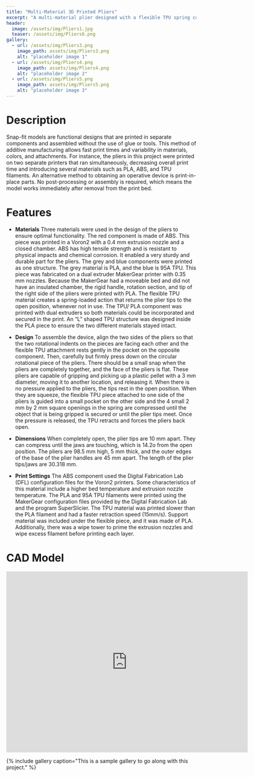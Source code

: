 ```yaml
---
title: "Multi-Material 3D Printed Pliers"
excerpt: "A multi-material plier designed with a flexible TPU spring component and rigid PLA body. These pliers are capable of handling 3 mm diameter plastic pellets."
header:
  image: /assets/img/Pliers1.jpg
  teaser: /assets/img/Pliers6.png
gallery:
  - url: /assets/img/Pliers3.png
    image_path: assets/img/Pliers3.png
    alt: "placeholder image 1"
  - url: /assets/img/Pliers4.png
    image_path: assets/img/Pliers4.png
    alt: "placeholder image 2"
  - url: /assets/img/Pliers5.png
    image_path: assets/img/Pliers5.png
    alt: "placeholder image 3"
---
```


# Description
Snap-fit models are functional designs that are printed in separate components and assembled without the use of glue or tools. This method of additive manufacturing allows fast print times and variability in materials, colors, and attachments. For instance, the pliers in this project were printed on two separate printers that ran simultaneously, decreasing overall print time and introducing several materials such as PLA, ABS, and TPU filaments. An alternative method to obtaining an operative device is print-in-place parts. No post-processing or assembly is required, which means the model works immediately after removal from the print bed.

# Features
* **Materials** Three materials were used in the design of the pliers to ensure optimal functionality. The red component is made of ABS. This piece was printed in a Voron2 with a 0.4 mm extrusion nozzle and a closed chamber. ABS has high tensile strength and is resistant to physical impacts and chemical corrosion. It enabled a very sturdy and durable part for the pliers. The grey and blue components were printed as one structure. The grey material is PLA, and the blue is 95A TPU. This piece was fabricated on a dual extruder MakerGear printer with 0.35 mm nozzles. Because the MakerGear had a moveable bed and did not have an insulated chamber, the rigid handle, rotation section, and tip of the right side of the pliers were printed with PLA. The flexible TPU material creates a spring-loaded action that returns the plier tips to the open position, whenever not in use. The TPU/ PLA component was printed with dual extruders so both materials could be incorporated and secured in the print. An “L” shaped TPU structure was designed inside the PLA piece to ensure the two different materials stayed intact. 

* **Design** To assemble the device, align the two sides of the pliers so that the two rotational indents on the pieces are facing each other and the flexible TPU attachment rests gently in the pocket on the opposite component. Then, carefully but firmly press down on the circular rotational piece of the pliers. There should be a small snap when the pliers are completely together, and the face of the pliers is flat. These pliers are capable of gripping and picking up a plastic pellet with a 3 mm diameter, moving it to another location, and releasing it. When there is no pressure applied to the pliers, the tips rest in the open position. When they are squeeze, the flexible TPU piece attached to one side of the pliers is guided into a small pocket on the other side and the 4 small 2 mm by 2 mm square openings in the spring are compressed until the object that is being gripped is secured or until the plier tips meet. Once the pressure is released, the TPU retracts and forces the pliers back open. 

* **Dimensions** When completely open, the plier tips are 10 mm apart. They can compress until the jaws are touching, which is 14.2o from the open position. The pliers are 98.5 mm high, 5 mm thick, and the outer edges of the base of the plier handles are 45 mm apart. The length of the plier tips/jaws are 30.318 mm. 

* **Print Settings** The ABS component used the Digital Fabrication Lab (DFL) configuration files for the Voron2 printers. Some characteristics of this material include a higher bed temperature and extrusion nozzle temperature. The PLA and 95A TPU filaments were printed using the MakerGear configuration files provided by the Digital Fabrication Lab and the program SuperSlicier. The TPU material was printed slower than the PLA filament and had a faster retraction speed (15mm/s). Support material was included under the flexible piece, and it was made of PLA. Additionally, there was a wipe tower to prime the extrusion nozzles and wipe excess filament before printing each layer. 

# CAD Model
<iframe src="https://a360.co/3IWAatx" width="640" height="480" allowfullscreen="true" webkitallowfullscreen="true" mozallowfullscreen="true"  frameborder="0"></iframe>

{% include gallery caption="This is a sample gallery to go along with this project." %}
